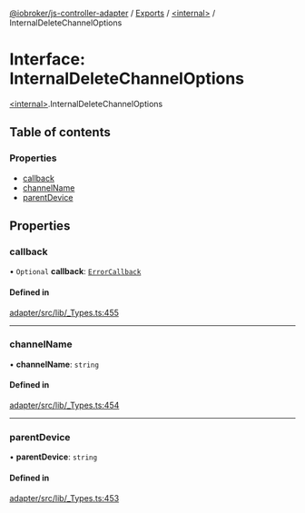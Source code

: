 [@iobroker/js-controller-adapter](../README.md) / [Exports](../modules.md) / [\<internal\>](../modules/internal_.md) / InternalDeleteChannelOptions

# Interface: InternalDeleteChannelOptions

[\<internal\>](../modules/internal_.md).InternalDeleteChannelOptions

## Table of contents

### Properties

- [callback](internal_.InternalDeleteChannelOptions.md#callback)
- [channelName](internal_.InternalDeleteChannelOptions.md#channelname)
- [parentDevice](internal_.InternalDeleteChannelOptions.md#parentdevice)

## Properties

### callback

• `Optional` **callback**: [`ErrorCallback`](../modules/internal_.md#errorcallback)

#### Defined in

[adapter/src/lib/_Types.ts:455](https://github.com/ioBroker/ioBroker.js-controller/blob/e4f9cfa5/packages/adapter/src/lib/_Types.ts#L455)

___

### channelName

• **channelName**: `string`

#### Defined in

[adapter/src/lib/_Types.ts:454](https://github.com/ioBroker/ioBroker.js-controller/blob/e4f9cfa5/packages/adapter/src/lib/_Types.ts#L454)

___

### parentDevice

• **parentDevice**: `string`

#### Defined in

[adapter/src/lib/_Types.ts:453](https://github.com/ioBroker/ioBroker.js-controller/blob/e4f9cfa5/packages/adapter/src/lib/_Types.ts#L453)
